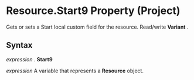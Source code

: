 
# Resource.Start9 Property (Project)

Gets or sets a Start local custom field for the resource. Read/write  **Variant** .


## Syntax

 _expression_ . **Start9**

 _expression_ A variable that represents a **Resource** object.

